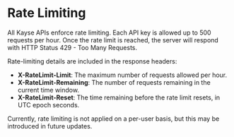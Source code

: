 # Rate Limiting

All Kayse APIs enforce rate limiting. Each API key is allowed up to 500 requests per hour. Once the rate limit is reached, the server will respond with HTTP Status 429 - Too Many Requests.

Rate-limiting details are included in the response headers:

- **X-RateLimit-Limit**: The maximum number of requests allowed per hour.
- **X-RateLimit-Remaining**: The number of requests remaining in the current time window.
- **X-RateLimit-Reset**: The time remaining before the rate limit resets, in UTC epoch seconds.

Currently, rate limiting is not applied on a per-user basis, but this may be introduced in future updates.
